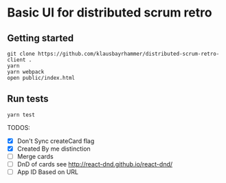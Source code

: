 # Basic UI for distributed scrum retro

## Getting started

```
git clone https://github.com/klausbayrhammer/distributed-scrum-retro-client .
yarn
yarn webpack
open public/index.html
```
## Run tests
```
yarn test
```
TODOS:
- [x] Don't Sync createCard flag
- [x] Created By me distinction
- [ ] Merge cards
- [ ] DnD of cards see http://react-dnd.github.io/react-dnd/
- [ ] App ID Based on URL